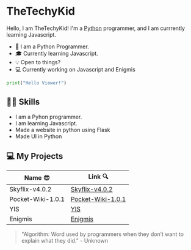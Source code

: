 # TheTechyKid

Hello, I am TheTechyKid! I'm a [Python](https://en.wikipedia.org/wiki/Python_(programming_language)) programmer, and I am currrently learning Javascript.

* 📖 I am a Python Programmer.
* 🎓 Currently learning Javascript.
* 💡 Open to things?
* 💻 Currently working on Javascript and Enigmis

``` python
print("Hello Viewer!")
```

## 🤹‍♂️ Skills
- I am a Pyhon programmer.
- I am learning Javascript.
- Made a website in python using Flask
- Made UI in Python

## 💻 My Projects

| Name 😎 | Link 🔍 |
| -------- | -------- |
| Skyflix-v4.0.2 | [Skyflix-v4.0.2](https://github.com/TheTechyKid/Skyflix-v4.0.2) |
| Pocket-Wiki-1.0.1 | [Pocket-Wiki-1.0.1](https://github.com/TheTechyKid/Pocket-Wiki-1.0.1) |
| YIS | [YIS](https://github.com/TheTechyKid/YIS) |
| Enigmis | [Enigmis](https://github.com/TheTechyKid/Enigmis) |

> "Algorithm: Word used by programmers when they don’t want to explain what they did." - Unknown
